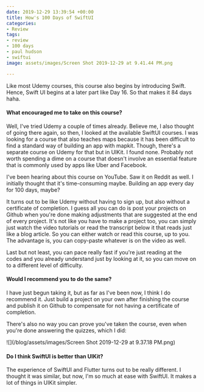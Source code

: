 ```yaml
---
date: 2019-12-29 13:39:54 +00:00
title: How's 100 Days of SwiftUI
categories:
- Review
tags:
- review
- 100 days
- paul hudson
- swiftui
image: assets/images/Screen Shot 2019-12-29 at 9.41.44 PM.png

---
```

Like most Udemy courses, this course also begins by introducing Swift. Hence, Swift UI begins at a later part like Day 16. So that makes it 84 days haha.

#### What encouraged me to take on this course?

Well, I've tried Udemy a couple of times already. Believe me, I also thought of going there again, so then, I looked at the available SwiftUI courses. I was looking for a course that also teaches maps because it has been difficult to find a standard way of building an app with mapkit. Though, there's a separate course on Udemy for that but in UIKit. I found none. Probably not worth spending a dime on a course that doesn't involve an essential feature that is commonly used by apps like Uber and Facebook.

I've been hearing about this course on YouTube. Saw it on Reddit as well. I initially thought that it's time-consuming maybe. Building an app every day for 100 days, maybe?

It turns out to be like Udemy without having to sign up, but also without a certificate of completion. I guess all you can do is post your projects on Github when you're done making adjustments that are suggested at the end of every project. It's not like you have to make a project too, you can simply just watch the video tutorials or read the transcript below it that reads just like a blog article. So you can either watch or read this course, up to you. The advantage is, you can copy-paste whatever is on the video as well.

Last but not least, you can pace really fast if you're just reading at the codes and you already understand just by looking at it, so you can move on to a different level of difficulty.

#### Would I recommend you to do the same?

I have just begun taking it, but as far as I've been now, I think I do recommend it. Just build a project on your own after finishing the course and publish it on Github to compensate for not having a certificate of completion.

There's also no way you can prove you've taken the course, even when you're done answering the quizzes, which I did:

![](/blog/assets/images/Screen Shot 2019-12-29 at 9.37.18 PM.png)

#### Do I think SwiftUI is better than UIKit?

The experience of SwiftUI and Flutter turns out to be really different. I thought it was similar, but now, I'm so much at ease with SwiftUI. It makes a lot of things in UIKit simpler.